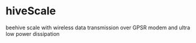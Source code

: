 # hiveScale
beehive scale with wireless data transmission over GPSR modem and ultra low power dissipation 

